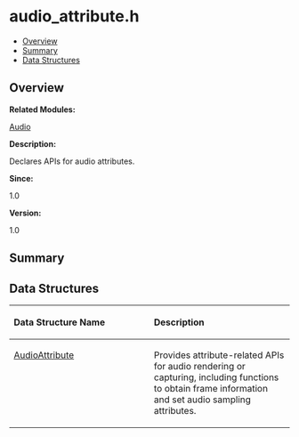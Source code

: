 # audio\_attribute.h<a name="EN-US_TOPIC_0000001054918115"></a>

-   [Overview](#section806213924165626)
-   [Summary](#section1570327939165626)
-   [Data Structures](#nested-classes)

## **Overview**<a name="section806213924165626"></a>

**Related Modules:**

[Audio](audio.md)

**Description:**

Declares APIs for audio attributes. 

**Since:**

1.0

**Version:**

1.0

## **Summary**<a name="section1570327939165626"></a>

## Data Structures<a name="nested-classes"></a>

<a name="table130450447165626"></a>
<table><thead align="left"><tr id="row536680496165626"><th class="cellrowborder" valign="top" width="50%" id="mcps1.1.3.1.1"><p id="p867638374165626"><a name="p867638374165626"></a><a name="p867638374165626"></a>Data Structure Name</p>
</th>
<th class="cellrowborder" valign="top" width="50%" id="mcps1.1.3.1.2"><p id="p1742738478165626"><a name="p1742738478165626"></a><a name="p1742738478165626"></a>Description</p>
</th>
</tr>
</thead>
<tbody><tr id="row1189797021165626"><td class="cellrowborder" valign="top" width="50%" headers="mcps1.1.3.1.1 "><p id="p920677899165626"><a name="p920677899165626"></a><a name="p920677899165626"></a><a href="audioattribute.md">AudioAttribute</a></p>
</td>
<td class="cellrowborder" valign="top" width="50%" headers="mcps1.1.3.1.2 "><p id="p672674237165626"><a name="p672674237165626"></a><a name="p672674237165626"></a>Provides attribute-related APIs for audio rendering or capturing, including functions to obtain frame information and set audio sampling attributes. </p>
</td>
</tr>
</tbody>
</table>

